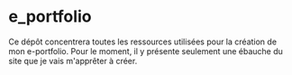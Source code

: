 # e_portfolio
Ce dépôt concentrera toutes les ressources utilisées pour la création de mon e-portfolio. Pour le moment, il y présente seulement une ébauche du site que je vais m'apprêter à créer.
